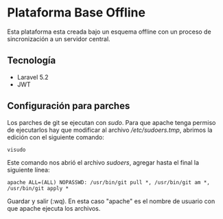 # Plataforma Base Offline

Esta plataforma esta creada bajo un esquema offline con un proceso de sincronización a un servidor central.

## Tecnología

- Laravel 5.2
- JWT

## Configuración para parches

Los parches de git se ejecutan con *sudo*. Para que apache tenga permiso de ejecutarlos hay que modificar al archivo */etc/sudoers.tmp*, abrimos la edición con el siguiente comando:

`visudo`

Este comando nos abrió el archivo *sudoers*, agregar hasta el final la siguiente línea:

`apache ALL=(ALL) NOPASSWD: /usr/bin/git pull *, /usr/bin/git am *, /usr/bin/git apply *`

Guardar y salir (:wq). En esta caso "apache" es el nombre de usuario con que apache ejecuta los archivos.
